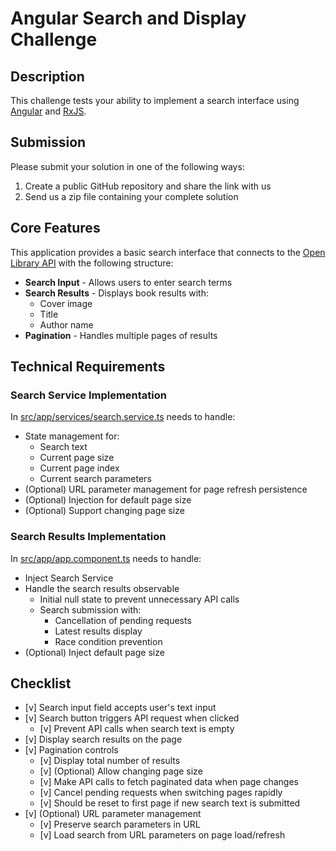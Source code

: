 # Angular Search and Display Challenge

## Description

This challenge tests your ability to implement a search interface using [Angular](https://angular.dev/) and [RxJS](https://rxjs.dev/).

## Submission

Please submit your solution in one of the following ways:

1. Create a public GitHub repository and share the link with us
2. Send us a zip file containing your complete solution

## Core Features

This application provides a basic search interface that connects to the [Open Library API](https://openlibrary.org/dev/docs/api/search) with the following structure:

- **Search Input** - Allows users to enter search terms
- **Search Results** - Displays book results with:
  - Cover image
  - Title
  - Author name
- **Pagination** - Handles multiple pages of results

## Technical Requirements

### Search Service Implementation

In [src/app/services/search.service.ts](src/app/services/search.service.ts) needs to handle:

- State management for:
  - Search text
  - Current page size
  - Current page index
  - Current search parameters
- (Optional) URL parameter management for page refresh persistence
- (Optional) Injection for default page size
- (Optional) Support changing page size

### Search Results Implementation

In [src/app/app.component.ts](src/app/app.component.ts) needs to handle:

- Inject Search Service
- Handle the search results observable
  - Initial null state to prevent unnecessary API calls
  - Search submission with:
    - Cancellation of pending requests
    - Latest results display
    - Race condition prevention
- (Optional) Inject default page size

## Checklist

- [v] Search input field accepts user's text input
- [v] Search button triggers API request when clicked
  - [v] Prevent API calls when search text is empty
- [v] Display search results on the page
- [v] Pagination controls
  - [v] Display total number of results
  - [v] (Optional) Allow changing page size
  - [v] Make API calls to fetch paginated data when page changes
  - [v] Cancel pending requests when switching pages rapidly
  - [v] Should be reset to first page if new search text is submitted
- [v] (Optional) URL parameter management
  - [v] Preserve search parameters in URL
  - [v] Load search from URL parameters on page load/refresh
